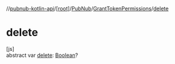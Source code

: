 //[pubnub-kotlin-api](../../../../index.md)/[[root]](../../index.md)/[PubNub](../index.md)/[GrantTokenPermissions](index.md)/[delete](delete.md)

# delete

[js]\
abstract var [delete](delete.md): [Boolean](https://kotlinlang.org/api/latest/jvm/stdlib/kotlin/-boolean/index.html)?
